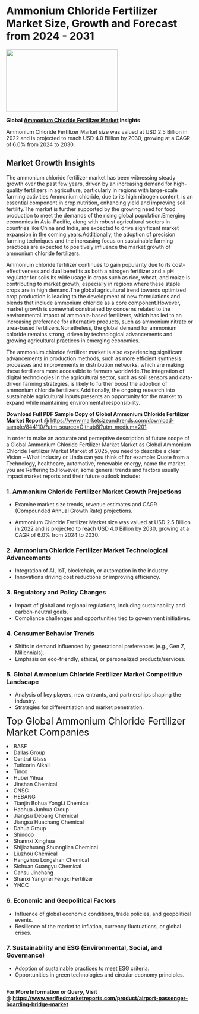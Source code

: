 <H1>Ammonium Chloride Fertilizer Market Size, Growth and Forecast from 2024 - 2031</H1><img class="aligncenter size-medium wp-image-584254" src="https://thirdeyenews.in/wp-content/uploads/2024/09/Global-Market-Research-300x168.jpeg" alt="" width="300" height="168" /><p><strong>Global&nbsp;<a href="https://www.marketsizeandtrends.com/download-sample/844110/?utm_source=Github8j?utm_medium=201">Ammonium Chloride Fertilizer Market</a> Insights</strong></p><p>Ammonium Chloride Fertilizer Market size was valued at USD 2.5 Billion in 2022 and is projected to reach USD 4.0 Billion by 2030, growing at a CAGR of 6.0% from 2024 to 2030.</p><p><h2>Market Growth Insights</h2> <p>The ammonium chloride fertilizer market has been witnessing steady growth over the past few years, driven by an increasing demand for high-quality fertilizers in agriculture, particularly in regions with large-scale farming activities.Ammonium chloride, due to its high nitrogen content, is an essential component in crop nutrition, enhancing yield and improving soil fertility.The market is further supported by the growing need for food production to meet the demands of the rising global population.Emerging economies in Asia-Pacific, along with robust agricultural sectors in countries like China and India, are expected to drive significant market expansion in the coming years.Additionally, the adoption of precision farming techniques and the increasing focus on sustainable farming practices are expected to positively influence the market growth of ammonium chloride fertilizers.</p> <p>Ammonium chloride fertilizer continues to gain popularity due to its cost-effectiveness and dual benefits as both a nitrogen fertilizer and a pH regulator for soils.Its wide usage in crops such as rice, wheat, and maize is contributing to market growth, especially in regions where these staple crops are in high demand.The global agricultural trend towards optimized crop production is leading to the development of new formulations and blends that include ammonium chloride as a core component.However, market growth is somewhat constrained by concerns related to the environmental impact of ammonia-based fertilizers, which has led to an increasing preference for alternative products, such as ammonium nitrate or urea-based fertilizers.Nonetheless, the global demand for ammonium chloride remains strong, driven by technological advancements and growing agricultural practices in emerging economies.</p> <p>The ammonium chloride fertilizer market is also experiencing significant advancements in production methods, such as more efficient synthesis processes and improvements in distribution networks, which are making these fertilizers more accessible to farmers worldwide.The integration of digital technologies in the agricultural sector, such as soil sensors and data-driven farming strategies, is likely to further boost the adoption of ammonium chloride fertilizers.Additionally, the ongoing research into sustainable agricultural inputs presents an opportunity for the market to expand while maintaining environmental responsibility.</p> <p><span class=""><strong>Download Full PDF Sample Copy of Global Ammonium Chloride Fertilizer Market Report</strong> @ <a href="https://www.marketsizeandtrends.com/download-sample/844110/?utm_source=Github8j?utm_medium=201" target="_blank">https://www.marketsizeandtrends.com/download-sample/844110/?utm_source=Github8j?utm_medium=201</a></span></p><p>In order to make an accurate and perceptive description of future scope of a Global&nbsp;Ammonium Chloride Fertilizer Market Market as Global&nbsp;Ammonium Chloride Fertilizer Market Market of 2025, you need to describe a clear Vision &ndash; What Industry or Linda can you think of for example: Quote from a Technology, healthcare, automotive, renewable energy, name the market you are Reffering to.However, some general trends and factors usually impact market reports and their future outlook include:</p><h3>1.&nbsp;<strong>Ammonium Chloride Fertilizer Market Growth Projections</strong></h3><ul><li>Examine market size trends, revenue estimates and CAGR (Compounded Annual Growth Rate) projections.</li><li><p>Ammonium Chloride Fertilizer Market size was valued at USD 2.5 Billion in 2022 and is projected to reach USD 4.0 Billion by 2030, growing at a CAGR of 6.0% from 2024 to 2030.</p></li></ul><h3>2.&nbsp;<strong>Ammonium Chloride Fertilizer Market Technological Advancements</strong></h3><ul><li>Integration of AI, IoT, blockchain, or automation in the industry.</li><li>Innovations driving cost reductions or improving efficiency.</li></ul><h3>3.&nbsp;<strong>Regulatory and Policy Changes</strong></h3><ul><li>Impact of global and regional regulations, including sustainability and carbon-neutral goals.</li><li>Compliance challenges and opportunities tied to government initiatives.</li></ul><h3>4.&nbsp;<strong>Consumer Behavior Trends</strong></h3><ul><li>Shifts in demand influenced by generational preferences (e.g., Gen Z, Millennials).</li><li>Emphasis on eco-friendly, ethical, or personalized products/services.</li></ul><h3>5.&nbsp;<strong>Global Ammonium Chloride Fertilizer Market Competitive Landscape</strong></h3><ul><li>Analysis of key players, new entrants, and partnerships shaping the industry.</li><li>Strategies for differentiation and market penetration.</li></ul><p data-pm-slice="1 1 []"><span style="color: inherit; font-family: inherit; font-size: 25px;">Top Global Ammonium Chloride Fertilizer Market Companies</span></p><div class="" data-test-id=""><p><li>BASF</li><li> Dallas Group</li><li> Central Glass</li><li> Tuticorin Alkali</li><li> Tinco</li><li> Hubei Yihua</li><li> Jinshan Chemical</li><li> CNSG</li><li> HEBANG</li><li> Tianjin Bohua YongLi Chemical</li><li> Haohua Junhua Group</li><li> Jiangsu Debang Chemical</li><li> Jiangsu Huachang Chemical</li><li> Dahua Group</li><li> Shindoo</li><li> Shannxi Xinghua</li><li> Shijiazhuang Shuanglian Chemical</li><li> Liuzhou Chemical</li><li> Hangzhou Longshan Chemical</li><li> Sichuan Guangyu Chemical</li><li> Gansu Jinchang</li><li> Shanxi Yangmei Fengxi Fertilizer</li><li> YNCC</li></p></div><h3>6.&nbsp;<strong>Economic and Geopolitical Factors</strong></h3><ul><li>Influence of global economic conditions, trade policies, and geopolitical events.</li><li>Resilience of the market to inflation, currency fluctuations, or global crises.</li></ul><h3>7.&nbsp;<strong>Sustainability and ESG (Environmental, Social, and Governance)</strong></h3><ul><li>Adoption of sustainable practices to meet ESG criteria.</li><li>Opportunities in green technologies and circular economy principles.</li></ul><h2><strong style="font-size: 14px;">For More Information or Query, Visit @&nbsp;</strong><a style="background-color: #ffffff; font-size: 14px;" href="https://www.marketsizeandtrends.com/report/ammonium-chloride-fertilizer-market/" target="_blank">https://www.verifiedmarketreports.com/product/airport-passenger-boarding-bridge-market</a></h2>